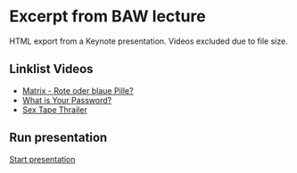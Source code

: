 # Excerpt from BAW lecture
HTML export from a Keynote presentation. Videos excluded due to file size.
## Linklist Videos
* [Matrix - Rote oder blaue Pille?](https://www.youtube.com/watch?v=OuJ87X9YX3c)
* [What is Your Password?](https://www.youtube.com/watch?v=opRMrEfAIiI)
* [Sex Tape Thrailer](https://www.youtube.com/watch?v=0Kb245BanyI)

## Run presentation
[Start presentation](./index.html)
